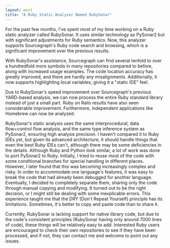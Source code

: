 ```yaml
---
layout: post
title: "A Ruby Static Analyzer Named RubySonar"
---
```



For the past few months, I've spent most of my time working on a Ruby static analyzer called RubySonar. It uses similar technology as PySonar2 but with significant adjustments for Ruby semantics. Now, this analyzer supports Sourcegraph's Ruby code search and browsing, which is a significant improvement over the previous results.

With RubySonar's assistance, Sourcegraph can find several tenfold to over a hundredfold more symbols in many repositories compared to before, along with increased usage examples. The code location accuracy has greatly improved, and there are hardly any misalignments. Additionally, it now supports highlighting local variables, giving it a "static IDE" feel.

Due to RubySonar's speed improvement over Sourcegraph's previous YARD-based analysis, we can now process the entire Ruby standard library instead of just a small part. Ruby on Rails results have also seen considerable improvement. Furthermore, independent applications like Homebrew can now be analyzed.

RubySonar's static analysis uses the same interprocedural, data flow+control flow analysis, and the same type inference system as PySonar2, ensuring high analysis precision. I haven't compared it to Ruby IDEs yet, but given its advanced architecture, it should handle things that even the best Ruby IDEs can't, although there may be some deficiencies in the details. Although Ruby and Python look similar, a lot of work was done to port PySonar2 to Ruby. Initially, I tried to reuse most of the code with some conditional branches for special handling in different places. However, I later found that this was becoming increasingly complex and risky. In order to accommodate one language's features, it was easy to break the code that had already been debugged for another language. Eventually, I decided to completely separate them, sharing only the code through manual copying and modifying. It turned out to be the right decision, or I might still be dealing with some inexplicable errors. This experience taught me that the DRY (Don't Repeat Yourself) principle has its limitations. Sometimes, it's better to copy and paste code than to share it.

Currently, RubySonar is lacking support for native library code, but due to the code's consistent principles (RubySonar having only around 7000 lines of code), these things will be relatively easy to add. Interested Ruby users are encouraged to check their own repositories to see if they have been processed, and if not, they can contact me and welcome to point out any issues.